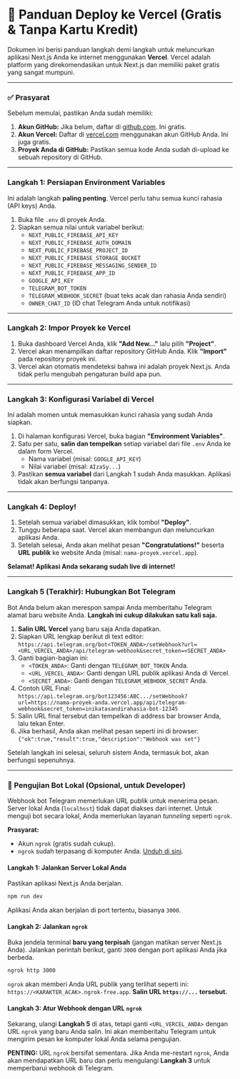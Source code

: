 # 🚀 Panduan Deploy ke Vercel (Gratis & Tanpa Kartu Kredit)

Dokumen ini berisi panduan langkah demi langkah untuk meluncurkan aplikasi Next.js Anda ke internet menggunakan **Vercel**. Vercel adalah platform yang direkomendasikan untuk Next.js dan memiliki paket gratis yang sangat mumpuni.

---

### ✅ Prasyarat

Sebelum memulai, pastikan Anda sudah memiliki:
1.  **Akun GitHub:** Jika belum, daftar di [github.com](https://github.com). Ini gratis.
2.  **Akun Vercel:** Daftar di [vercel.com](https://vercel.com) menggunakan akun GitHub Anda. Ini juga gratis.
3.  **Proyek Anda di GitHub:** Pastikan semua kode Anda sudah di-upload ke sebuah repository di GitHub.

---

### Langkah 1: Persiapan Environment Variables

Ini adalah langkah **paling penting**. Vercel perlu tahu semua kunci rahasia (API keys) Anda.

1.  Buka file `.env` di proyek Anda.
2.  Siapkan semua nilai untuk variabel berikut:
    -   `NEXT_PUBLIC_FIREBASE_API_KEY`
    -   `NEXT_PUBLIC_FIREBASE_AUTH_DOMAIN`
    -   `NEXT_PUBLIC_FIREBASE_PROJECT_ID`
    -   `NEXT_PUBLIC_FIREBASE_STORAGE_BUCKET`
    -   `NEXT_PUBLIC_FIREBASE_MESSAGING_SENDER_ID`
    -   `NEXT_PUBLIC_FIREBASE_APP_ID`
    -   `GOOGLE_API_KEY`
    -   `TELEGRAM_BOT_TOKEN`
    -   `TELEGRAM_WEBHOOK_SECRET` (buat teks acak dan rahasia Anda sendiri)
    -   `OWNER_CHAT_ID` (ID chat Telegram Anda untuk notifikasi)

---

### Langkah 2: Impor Proyek ke Vercel

1.  Buka dashboard Vercel Anda, klik **"Add New..."** lalu pilih **"Project"**.
2.  Vercel akan menampilkan daftar repository GitHub Anda. Klik **"Import"** pada repository proyek ini.
3.  Vercel akan otomatis mendeteksi bahwa ini adalah proyek Next.js. Anda tidak perlu mengubah pengaturan build apa pun.

---

### Langkah 3: Konfigurasi Variabel di Vercel

Ini adalah momen untuk memasukkan kunci rahasia yang sudah Anda siapkan.

1.  Di halaman konfigurasi Vercel, buka bagian **"Environment Variables"**.
2.  Satu per satu, **salin dan tempelkan** setiap variabel dari file `.env` Anda ke dalam form Vercel.
    -   Nama variabel (misal: `GOOGLE_API_KEY`)
    -   Nilai variabel (misal: `AIzaSy...`)
3.  Pastikan **semua variabel** dari Langkah 1 sudah Anda masukkan. Aplikasi tidak akan berfungsi tanpanya.

---

### Langkah 4: Deploy!

1.  Setelah semua variabel dimasukkan, klik tombol **"Deploy"**.
2.  Tunggu beberapa saat. Vercel akan membangun dan meluncurkan aplikasi Anda.
3.  Setelah selesai, Anda akan melihat pesan **"Congratulations!"** beserta **URL publik** ke website Anda (misal: `nama-proyek.vercel.app`).

**Selamat! Aplikasi Anda sekarang sudah live di internet!**

---

### Langkah 5 (Terakhir): Hubungkan Bot Telegram

Bot Anda belum akan merespon sampai Anda memberitahu Telegram alamat baru website Anda. **Langkah ini cukup dilakukan satu kali saja.**

1.  **Salin URL Vercel** yang baru saja Anda dapatkan.
2.  Siapkan URL lengkap berikut di text editor:
    `https://api.telegram.org/bot<TOKEN_ANDA>/setWebhook?url=<URL_VERCEL_ANDA>/api/telegram-webhook&secret_token=<SECRET_ANDA>`
3.  Ganti bagian-bagian ini:
    *   `<TOKEN_ANDA>`: Ganti dengan `TELEGRAM_BOT_TOKEN` Anda.
    *   `<URL_VERCEL_ANDA>`: Ganti dengan URL publik aplikasi Anda di Vercel.
    *   `<SECRET_ANDA>`: Ganti dengan `TELEGRAM_WEBHOOK_SECRET` Anda.
4.  Contoh URL Final:
    `https://api.telegram.org/bot123456:ABC.../setWebhook?url=https://nama-proyek-anda.vercel.app/api/telegram-webhook&secret_token=inikatasandirahasia-bot-12345`
5.  Salin URL final tersebut dan tempelkan di address bar browser Anda, lalu tekan Enter.
6.  Jika berhasil, Anda akan melihat pesan seperti ini di browser:
    `{"ok":true,"result":true,"description":"Webhook was set"}`

Setelah langkah ini selesai, seluruh sistem Anda, termasuk bot, akan berfungsi sepenuhnya.

---

### 🔧 Pengujian Bot Lokal (Opsional, untuk Developer)

Webhook bot Telegram memerlukan URL publik untuk menerima pesan. Server lokal Anda (`localhost`) tidak dapat diakses dari internet. Untuk menguji bot secara lokal, Anda memerlukan layanan *tunneling* seperti `ngrok`.

**Prasyarat:**
- Akun `ngrok` (gratis sudah cukup).
- `ngrok` sudah terpasang di komputer Anda. [Unduh di sini](https://ngrok.com/download).

#### Langkah 1: Jalankan Server Lokal Anda

Pastikan aplikasi Next.js Anda berjalan.

```bash
npm run dev
```

Aplikasi Anda akan berjalan di port tertentu, biasanya `3000`.

#### Langkah 2: Jalankan `ngrok`

Buka jendela terminal **baru yang terpisah** (jangan matikan server Next.js Anda). Jalankan perintah berikut, ganti `3000` dengan port aplikasi Anda jika berbeda.

```bash
ngrok http 3000
```

`ngrok` akan memberi Anda URL publik yang terlihat seperti ini: `https://<KARAKTER_ACAK>.ngrok-free.app`. **Salin URL `https://...` tersebut.**

#### Langkah 3: Atur Webhook dengan URL `ngrok`

Sekarang, ulangi **Langkah 5** di atas, tetapi ganti `<URL_VERCEL_ANDA>` dengan URL `ngrok` yang baru Anda salin. Ini akan memberitahu Telegram untuk mengirim pesan ke komputer lokal Anda selama pengujian.

**PENTING:** URL `ngrok` bersifat sementara. Jika Anda me-restart `ngrok`, Anda akan mendapatkan URL baru dan perlu mengulangi **Langkah 3** untuk memperbarui webhook di Telegram.
